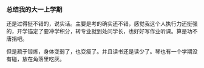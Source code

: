 ### 总结我的大一上学期

还是过得挺不错的，说实话。主要是考的确实还不错，感觉我这个人执行力还挺强的，开学锚定了要冲学积分，转专业就到处问学长，也好好写作业听课。算是功不唐捐吧。

但是疏于锻炼，身体变弱了，也变瘦了。并且读书还是读少了。琴也有一个学期没有碰，放在角落里吃灰。
